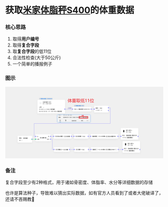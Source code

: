 # 获取<u>米家体脂秤S400</u>的体重数据
### 核心思路
1. 取得**用户编号**
2. 取得**复合字段**
3. 取**复合字段**的低11位
4. 合法性检查(大于50公斤)
5. 一个简单的播报例子
### 图示
![图示](5_体脂秤S400，体重获取.png)
### 备注
复合字段至少有2种格式，用于诸如骨密度、体脂率、水分等详细数据的存储

也许是算法种子，导致难以猜出实际数据，如有官方人员看到了或者大佬破译了，还请不吝赐教🙏